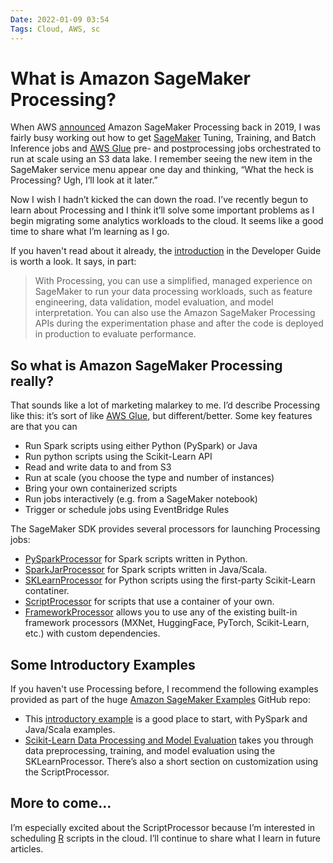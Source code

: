 ```yaml
---
Date: 2022-01-09 03:54
Tags: Cloud, AWS, sc
---
```


# What is Amazon SageMaker Processing?

When AWS [announced](https://aws.amazon.com/blogs/aws/amazon-sagemaker-processing-fully-managed-data-processing-and-model-evaluation/) Amazon SageMaker Processing back in 2019, I was fairly busy working out how to get [SageMaker](https://aws.amazon.com/sagemaker/) Tuning, Training, and Batch Inference jobs and [AWS Glue](https://aws.amazon.com/glue/) pre- and postprocessing jobs orchestrated to run at scale using an S3 data lake. I remember seeing the new item in the SageMaker service menu appear one day and thinking, “What the heck is Processing? Ugh, I’ll look at it later.”

Now I wish I hadn’t kicked the can down the road. I’ve recently begun to learn about Processing and I think it’ll solve some important problems as I begin migrating some analytics workloads to the cloud. It seems like a good time to share what I’m learning as I go.

If you haven't read about it already, the [introduction](https://docs.aws.amazon.com/sagemaker/latest/dg/processing-job.html) in the Developer Guide is worth a look. It says, in part:

> With Processing, you can use a simplified, managed experience on SageMaker to run your data processing workloads, such as feature engineering, data validation, model evaluation, and model interpretation. You can also use the Amazon SageMaker Processing APIs during the experimentation phase and after the code is deployed in production to evaluate performance.

## So what is Amazon SageMaker Processing really?

That sounds like a lot of marketing malarkey to me. I’d describe Processing like this: it’s sort of like [AWS Glue](https://aws.amazon.com/glue/), but different/better. Some key features are that you can

- Run Spark scripts using either Python (PySpark) or Java
- Run python scripts using the Scikit-Learn API
- Read and write data to and from S3
- Run at scale (you choose the type and number of instances)
- Bring your own containerized scripts
- Run jobs interactively (e.g. from a SageMaker notebook)
- Trigger or schedule jobs using EventBridge Rules

The SageMaker SDK provides several processors for launching Processing jobs:

- [PySparkProcessor](https://sagemaker.readthedocs.io/en/stable/amazon_sagemaker_processing.html#pysparkprocessor) for Spark scripts written in Python.
- [SparkJarProcessor](https://sagemaker.readthedocs.io/en/stable/amazon_sagemaker_processing.html#sparkjarprocessor) for Spark scripts written in Java/Scala.
- [SKLearnProcessor](https://sagemaker.readthedocs.io/en/stable/frameworks/sklearn/sagemaker.sklearn.html?highlight=sklearnprocessor#sagemaker.sklearn.processing.SKLearnProcessor) for Python scripts using the first-party Scikit-Learn contatiner.
- [ScriptProcessor](https://sagemaker.readthedocs.io/en/stable/api/training/processing.html#sagemaker.processing.ScriptProcessor) for scripts that use a container of your own.
- [FrameworkProcessor](https://sagemaker.readthedocs.io/en/stable/api/training/processing.html#sagemaker.processing.FrameworkProcessor) allows you to use any of the existing built-in framework processors (MXNet, HuggingFace, PyTorch, Scikit-Learn, etc.) with custom dependencies.

## Some Introductory Examples

If you haven't use Processing before, I recommend the following examples provided as part of the huge [Amazon SageMaker Examples](https://github.com/aws/amazon-sagemaker-examples) GitHub repo:

- This [introductory example](https://github.com/aws/amazon-sagemaker-examples/blob/master/sagemaker_processing/spark_distributed_data_processing/sagemaker-spark-processing.ipynb) is a good place to start, with PySpark and Java/Scala examples.
- [Scikit-Learn Data Processing and Model Evaluation](https://github.com/aws/amazon-sagemaker-examples/blob/master/sagemaker_processing/scikit_learn_data_processing_and_model_evaluation/scikit_learn_data_processing_and_model_evaluation.ipynb) takes you through data preprocessing, training, and model evaluation using the SKLearnProcessor. There’s also a short section on customization using the ScriptProcessor.

## More to come…

I’m especially excited about the ScriptProcessor because I’m interested in scheduling [R](https://www.r-project.org/) scripts in the cloud. I’ll continue to share what I learn in future articles.